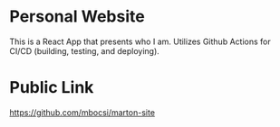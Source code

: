# Personal Website
This is a React App that presents who I am. Utilizes Github Actions for CI/CD (building, testing, and deploying).

# Public Link
https://github.com/mbocsi/marton-site

